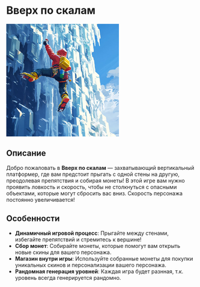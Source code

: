 # Вверх по скалам


<img src="Assets/images/logo/logo3.png" alt="Логотип игры" width="300"/> <!-- Замените 300 на нужное значение -->


## Описание

Добро пожаловать в **Вверх по скалам** — захватывающий вертикальный платформер, где вам предстоит прыгать с одной стены на другую, преодолевая препятствия и собирая монеты! В этой игре вам нужно проявить ловкость и скорость, чтобы не столкнуться с опасными объектами, которые могут сбросить вас вниз. Скорость персонажа постоянно увеличивается!

## Особенности

- **Динамичный игровой процесс**: Прыгайте между стенами, избегайте препятствий и стремитесь к вершине!
- **Сбор монет**: Собирайте монеты, которые помогут вам открыть новые скины для вашего персонажа.
- **Магазин внутри игры**: Используйте собранные монеты для покупки уникальных скинов и персонализации вашего персонажа.
- **Рандомная генерация уровней**: Каждая игра будет разнная, т.к. уровень всегда генерируется рандомно.
